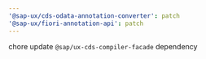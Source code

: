 ```yaml
---
'@sap-ux/cds-odata-annotation-converter': patch
'@sap-ux/fiori-annotation-api': patch
---
```


chore update `@sap/ux-cds-compiler-facade` dependency
